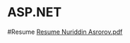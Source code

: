 # ASP.NET

#Resume
[Resume Nuriddin Asrorov.pdf](https://github.com/AcciGen/ASP.NET/files/15050397/Resume.Nuriddin.Asrorov.pdf)
